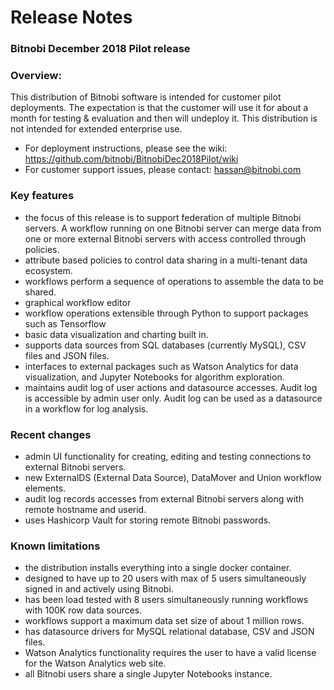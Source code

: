 # Release Notes
### Bitnobi December 2018 Pilot release


### Overview:
This distribution of Bitnobi software is intended for customer pilot deployments. The expectation is that the customer will use it for about a month for testing & evaluation and then will undeploy it.
This distribution is not intended for extended enterprise use. 

* For deployment instructions, please see the wiki: https://github.com/bitnobi/BitnobiDec2018Pilot/wiki
* For customer support issues, please contact: hassan@bitnobi.com


### Key features
* the focus of this release is to support federation of multiple Bitnobi servers. A workflow running on one Bitnobi server can merge data from one or more external Bitnobi servers with access controlled through policies.
* attribute based policies to control data sharing in a multi-tenant data ecosystem.
* workflows perform a sequence of operations to assemble the data to be shared.
* graphical workflow editor 
* workflow operations extensible through Python to support packages such as Tensorflow
* basic data visualization and charting built in.
* supports data sources from SQL databases (currently MySQL), CSV files and JSON files.
* interfaces to external packages such as Watson Analytics for data visualization, and Jupyter Notebooks for algorithm exploration.
* maintains audit log of user actions and datasource accesses. Audit log is accessible by admin user only. Audit log can  be used as a datasource in a workflow for log analysis.



### Recent changes
* admin UI functionality for creating, editing and testing connections to external Bitnobi servers.
* new ExternalDS (External Data Source), DataMover and Union workflow elements.
* audit log records accesses from external Bitnobi servers along with remote hostname and userid.
* uses Hashicorp Vault for storing remote Bitnobi passwords.


### Known limitations
* the distribution installs everything into a single docker container. 
* designed to have up to 20 users with max of 5 users simultaneously signed in and actively using Bitnobi. 
* has been load tested with 8 users simultaneously running workflows with 100K row data sources. 
* workflows support a maximum data set size of about 1 million rows. 
* has datasource drivers for MySQL relational database, CSV and JSON files.
* Watson Analytics functionality requires the user to have a valid license for the Watson Analytics web site.
* all Bitnobi users share a single Jupyter Notebooks instance.
